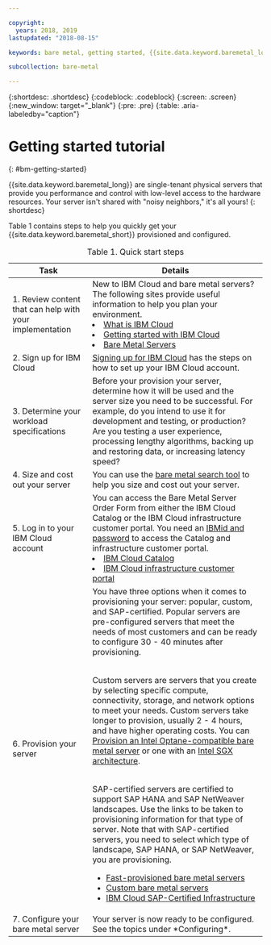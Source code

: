 ```yaml
---

copyright:
  years: 2018, 2019
lastupdated: "2018-08-15"

keywords: bare metal, getting started, {{site.data.keyword.baremetal_long}}, {{site.data.keyword.baremetal_short}}

subcollection: bare-metal

---
```


{:shortdesc: .shortdesc}
{:codeblock: .codeblock}
{:screen: .screen}
{:new_window: target="_blank"}
{:pre: .pre}
{:table: .aria-labeledby="caption"}

# Getting started tutorial
{: #bm-getting-started}

{{site.data.keyword.baremetal_long}} are single-tenant physical servers that provide you performance and control with low-level access to the hardware resources. Your server isn't shared with "noisy neighbors," it's all yours!
{: shortdesc}

Table 1 contains steps to help you quickly get your {{site.data.keyword.baremetal_short}} provisioned and configured.
<table>
   <CAPTION>Table 1. Quick start steps</CAPTION>
   <THEAD>
   <TR>
   <th>Task</th>
   <th>Details</th>
   </TR>
   </THEAD>
   <TBODY>
   <tr>
   <td>1. Review content that can help with your implementation</td>
   <td>New to IBM Cloud and bare metal servers? The following sites provide useful information to help you plan your environment. 
   <li><a href="https://ibm.com/cloud-computing/">What is IBM Cloud</a></li>
   <li><a href="https://ibm.com/cloud/get-started">Getting started with IBM Cloud</a></li>
   <li><a href="https://www.ibm.com/cloud/bare-metal-servers">Bare Metal Servers</a></li>
   </td>
 <tr>
   <td>2. Sign up for IBM Cloud</td>
   <td><a href="https://console.bluemix.net/docs/admin/adminpublic.html#signing-up-for-ibm-cloud">Signing up for IBM Cloud</a> has the steps on how to set up your IBM Cloud account.</td>
 <tr>
   <td>3. Determine your workload specifications</td>
   <td>Before your provision your server, determine how it will be used and the server size you need to be successful. For example, do you intend to use it for development and testing, or production? Are you testing a user experience, processing lengthy algorithms, backing up and restoring data, or increasing latency speed?</td>  
 <tr>
   <td>4. Size and cost out your server</td>
   <td>You can use the <a href="https://www.ibm.com/cloud-computing/bluemix/bare-metal-search">bare metal search tool</a> to help you size and cost out your server.</td>
 <tr>
   <td>5. Log in to your IBM Cloud account</td>
   <td>You can access the Bare Metal Server Order Form from either the IBM Cloud Catalog or the IBM Cloud infrastructure customer portal. You need an <a href="https://console.bluemix.net/docs/customer-portal/getting-started.html#getting-started">IBMid and password</a> to access the Catalog and infrastructure customer portal.
   <li><a href="https://console.bluemix.net/catalog/">IBM Cloud Catalog</a></li>
   <li><a href="https://control.softlayer.com">IBM Cloud infrastructure customer portal</a></li>  
   </td>   
<tr>   
   <td>6. Provision your server</td>
   <td>You have three options when it comes to provisioning your server: popular, custom, and SAP-certified. Popular servers are pre-configured servers that meet the needs of most customers and can be ready to configure 30 - 40 minutes after provisioning. 
   
     
<br>Custom servers are servers that you create by selecting specific compute, connectivity, storage, and network options to meet your needs. Custom servers take longer to provision, usually 2 - 4 hours, and have higher operating costs. You can [Provision an Intel Optane-compatible bare metal server](/docs/bare-metal?topic=bare-metal-bm-provision-optane-server#bm-provision-optane-server) or one with an [Intel SGX architecture](/docs/bare-metal?topic=bare-metal-bm-server-provision-sgx#bm-server-provision-sgx). 
     
<br>SAP-certified servers are certified to support SAP HANA and SAP NetWeaver landscapes.
Use the links to be taken to provisioning information for that type of server. Note that with SAP-certified servers, you need to select which type of landscape, SAP HANA, or SAP NetWeaver, you are provisioning.<br>
* [Fast-provisioned bare metal servers](/docs/bare-metal?topic=bare-metal-bm-select-popular-servers#bm-select-popular-servers)<br>
* [Custom bare metal servers](/docs/bare-metal?topic=bare-metal-ordering-baremetal-server#ordering-baremetal-server)<br>
* [IBM Cloud SAP-Certified Infrastructure](/docs/bare-metal?topic=bare-metal-sap-cert-infrastructure#sap-cert-infrastructure)
  </td>
 <tr>
   <td>7. Configure your bare metal server</td>
   <td>Your server is now ready to be configured. See the topics under *Configuring*.</td>
   </td>
   </tr>
   </TBODY>
   </table>

